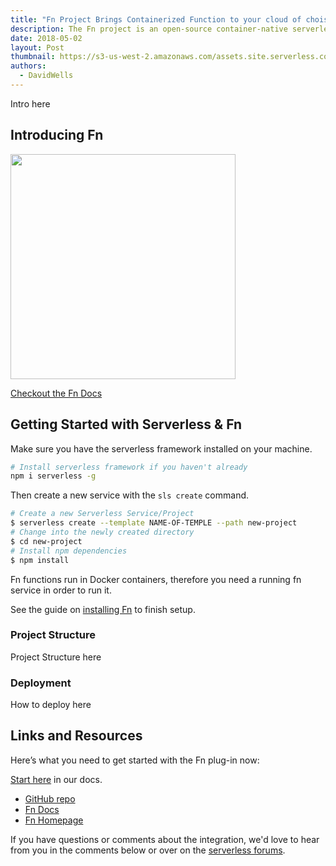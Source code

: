 ```yaml
---
title: "Fn Project Brings Containerized Function to your cloud of choise & on-prem"
description: The Fn project is an open-source container-native serverless platform that you can run anywhere -- any cloud or on-premise
date: 2018-05-02
layout: Post
thumbnail: https://s3-us-west-2.amazonaws.com/assets.site.serverless.com/blog/fn-thumb.jpg
authors:
  - DavidWells
---
```


Intro here

## Introducing Fn

<a href="http://fnproject.io/" target="_blank">
  <img width="360" src="https://s3-us-west-2.amazonaws.com/assets.site.serverless.com/blog/fn-thumb.jpg" />
</a>

[Checkout the Fn Docs](https://serverless.com/framework/docs/providers/fn/)

## Getting Started with Serverless & Fn

Make sure you have the serverless framework installed on your machine.

```bash
# Install serverless framework if you haven't already
npm i serverless -g
```

Then create a new service with the `sls create` command.

```bash
# Create a new Serverless Service/Project
$ serverless create --template NAME-OF-TEMPLE --path new-project
# Change into the newly created directory
$ cd new-project
# Install npm dependencies
$ npm install
```

Fn functions run in Docker containers, therefore you need a running fn service in order to run it.

See the guide on [installing Fn](/framework/docs/providers/fn/guide/installation/) to finish setup.

### Project Structure

Project Structure here

### Deployment

How to deploy here

## Links and Resources

Here’s what you need to get started with the Fn plug-in now:

[Start here](/framework/docs/providers/fn/guide/quick-start/) in our docs.

- [GitHub repo](https://github.com/fnproject/serverless-integration/)
- [Fn Docs](https://serverless.com/framework/docs/providers/fn/)
- [Fn Homepage](http://fnproject.io/)

If you have questions or comments about the integration, we'd love to hear from you in the comments below or over on the [serverless forums](https://forum.serverless.com/).
